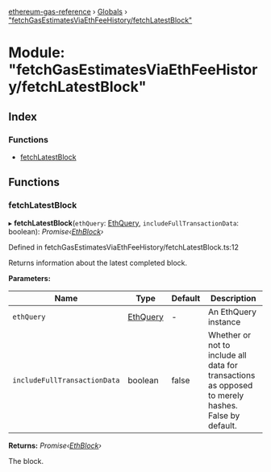 [ethereum-gas-reference](../README.md) › [Globals](../globals.md) › ["fetchGasEstimatesViaEthFeeHistory/fetchLatestBlock"](_fetchgasestimatesviaethfeehistory_fetchlatestblock_.md)

# Module: "fetchGasEstimatesViaEthFeeHistory/fetchLatestBlock"

## Index

### Functions

* [fetchLatestBlock](_fetchgasestimatesviaethfeehistory_fetchlatestblock_.md#fetchlatestblock)

## Functions

###  fetchLatestBlock

▸ **fetchLatestBlock**(`ethQuery`: [EthQuery](_fetchgasestimatesviaethfeehistory_types_.md#ethquery), `includeFullTransactionData`: boolean): *Promise‹[EthBlock](_fetchgasestimatesviaethfeehistory_types_.md#ethblock)›*

Defined in fetchGasEstimatesViaEthFeeHistory/fetchLatestBlock.ts:12

Returns information about the latest completed block.

**Parameters:**

Name | Type | Default | Description |
------ | ------ | ------ | ------ |
`ethQuery` | [EthQuery](_fetchgasestimatesviaethfeehistory_types_.md#ethquery) | - | An EthQuery instance |
`includeFullTransactionData` | boolean | false | Whether or not to include all data for transactions as opposed to merely hashes. False by default. |

**Returns:** *Promise‹[EthBlock](_fetchgasestimatesviaethfeehistory_types_.md#ethblock)›*

The block.
